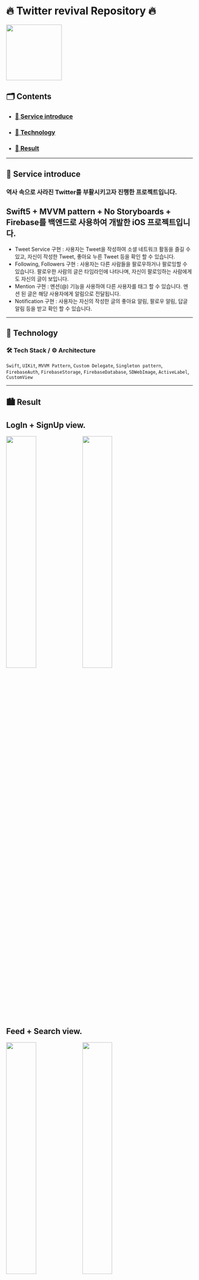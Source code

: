 # <b>🔥 Twitter revival Repository 🔥</b>

<img width="150" height="150" border:0px src="https://github.com/jeonguk29/iOS_Twitter/assets/54401641/4bcc3d40-3fd3-4a19-9a58-a18bbcd3f9fe">

## <b> 🗂️ Contents </b>

-   ### <b> <a href="#0.5"> 🔗 Service introduce </a> </b>
-   ### <b> <a href="#2"> 🔗 Technology </a> </b>
-   ### <b> <a href="#3"> 🔗 Result </a> </b>

<hr>

<h2 id="0.5">
    <b>💁 Service introduce</b>
</h2>

### 역사 속으로 사라진 Twitter를 부활시키고자 진행한 프로젝트입니다.
## Swift5 + MVVM pattern +  No Storyboards + Firebase를 백엔드로 사용하여 개발한 iOS 프로젝트입니다.

-  Tweet Service 구현 : 사용자는 Tweet을 작성하여 소셜 네트워크 활동을 즐길 수 있고, 자신이 작성한 Tweet, 좋아요 누른 Tweet 등을 확인 할 수 있습니다.
-  Following, Followers 구현 : 사용자는 다른 사람들을 팔로우하거나 팔로잉할 수 있습니다. 팔로우한 사람의 글은 타임라인에 나타나며, 자신이 팔로잉하는 사람에게도 자신의 글이 보입니다.
-  Mention 구현 : 멘션(@) 기능을 사용하여 다른 사용자를 태그 할 수 있습니다. 멘션 된 글은 해당 사용자에게 알림으로 전달됩니다.
-  Notification 구현 : 사용자는 자신의 작성한 글의 좋아요 알림, 팔로우 알림, 답글 알림 등을 받고 확인 할 수 있습니다.

<hr>


<h2 id="2">🚀 Technology</h2>

### 🛠 Tech Stack / ⚙️ Architecture

`Swift`, `UIKit`, `MVVM Pattern`, `Custom Delegate`, `Singleton pattern`, `FirebaseAuth`, `FirebaseStorage`, `FirebaseDatabase`, `SDWebImage`, `ActiveLabel`, `CustomView`


<hr>

<h2 id="3">🏙 Result</h2>

## LogIn + SignUp view.
<p float="left">  
<img width="40%" src="https://github.com/jeonguk29/resume/assets/54401641/89d5782d-e2c0-4e3c-b233-4afc3d1a2725">
<img width="40%" src="https://github.com/jeonguk29/resume/assets/54401641/aae1272b-23a7-45ad-afe1-7e101313878e">
</p>


## Feed + Search view.
<p float="left">  
<img width="40%" src="https://github.com/jeonguk29/resume/assets/54401641/413db1b6-333c-4b6a-868b-04dd1469d062">
<img width="40%" src="https://github.com/jeonguk29/resume/assets/54401641/e57ff6d1-064f-4ca9-99c9-cafde9a2065b">
</p>


## Notifications view.
<p float="left">  
<img width="40%" src="https://github.com/jeonguk29/resume/assets/54401641/2d50a6e5-1f22-4032-a7b8-2a2525890e0e">
</p>

## Profile view.
<p float="left">  
<img width="40%" src="https://github.com/jeonguk29/resume/assets/54401641/a9a78050-20a5-4d09-900a-04dbb699d017">
<img width="40%" src="https://github.com/jeonguk29/resume/assets/54401641/2b17f223-983c-4dcb-bb5f-c39dfbe49dba">
</p>

## Edit Profile view.
<p float="left">
<img width="40%" src="https://github.com/jeonguk29/resume/assets/54401641/dabd407b-1075-4673-8f3b-5647d9986a9b">
</p>
